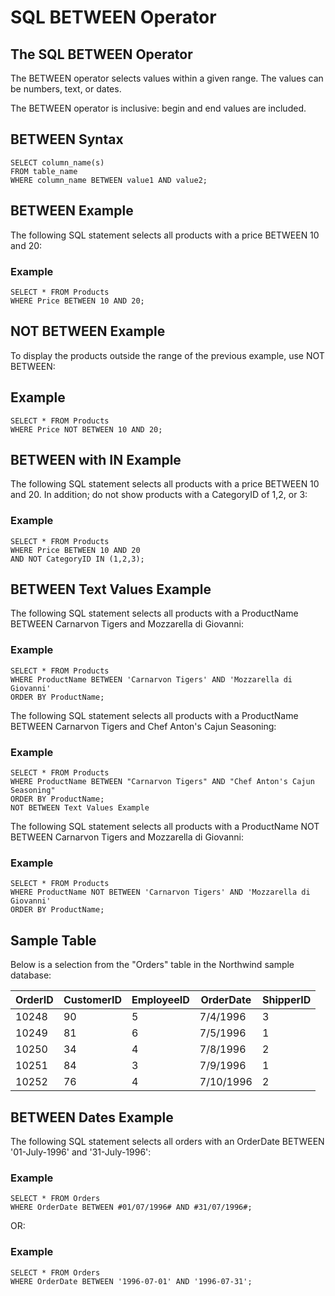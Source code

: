 # SQL BETWEEN Operator

## The SQL BETWEEN Operator
The BETWEEN operator selects values within a given range. The values can be numbers, text, or dates.

The BETWEEN operator is inclusive: begin and end values are included. 

## BETWEEN Syntax
```
SELECT column_name(s)
FROM table_name
WHERE column_name BETWEEN value1 AND value2;
```

## BETWEEN Example
The following SQL statement selects all products with a price BETWEEN 10 and 20:

### Example
```
SELECT * FROM Products
WHERE Price BETWEEN 10 AND 20;
```

## NOT BETWEEN Example
To display the products outside the range of the previous example, use NOT BETWEEN:

## Example
```
SELECT * FROM Products
WHERE Price NOT BETWEEN 10 AND 20;
```

## BETWEEN with IN Example
The following SQL statement selects all products with a price BETWEEN 10 and 20. In addition; do not show products with a CategoryID of 1,2, or 3:

### Example
```
SELECT * FROM Products
WHERE Price BETWEEN 10 AND 20
AND NOT CategoryID IN (1,2,3);
```

## BETWEEN Text Values Example
The following SQL statement selects all products with a ProductName BETWEEN Carnarvon Tigers and Mozzarella di Giovanni:

### Example
```
SELECT * FROM Products
WHERE ProductName BETWEEN 'Carnarvon Tigers' AND 'Mozzarella di Giovanni'
ORDER BY ProductName;
```

The following SQL statement selects all products with a ProductName BETWEEN Carnarvon Tigers and Chef Anton's Cajun Seasoning:

### Example
```
SELECT * FROM Products
WHERE ProductName BETWEEN "Carnarvon Tigers" AND "Chef Anton's Cajun Seasoning"
ORDER BY ProductName;
NOT BETWEEN Text Values Example
```

The following SQL statement selects all products with a ProductName NOT BETWEEN Carnarvon Tigers and Mozzarella di Giovanni:

### Example
```
SELECT * FROM Products
WHERE ProductName NOT BETWEEN 'Carnarvon Tigers' AND 'Mozzarella di Giovanni'
ORDER BY ProductName;
```

## Sample Table
Below is a selection from the "Orders" table in the Northwind sample database:

| OrderID |	CustomerID | EmployeeID	| OrderDate	| ShipperID |
| ------- | ---------- | ---------- | --------- | --------- |
| 10248	| 90 | 5 | 7/4/1996 | 3 |
| 10249	| 81 | 6 | 7/5/1996 | 1 |
| 10250	| 34 | 4 | 7/8/1996 | 2 |
| 10251	| 84 | 3 | 7/9/1996 | 1 |
| 10252	| 76 | 4 | 7/10/1996 | 2 |

## BETWEEN Dates Example
The following SQL statement selects all orders with an OrderDate BETWEEN '01-July-1996' and '31-July-1996':

### Example
```
SELECT * FROM Orders
WHERE OrderDate BETWEEN #01/07/1996# AND #31/07/1996#;
```

OR:

### Example
```
SELECT * FROM Orders
WHERE OrderDate BETWEEN '1996-07-01' AND '1996-07-31';
```